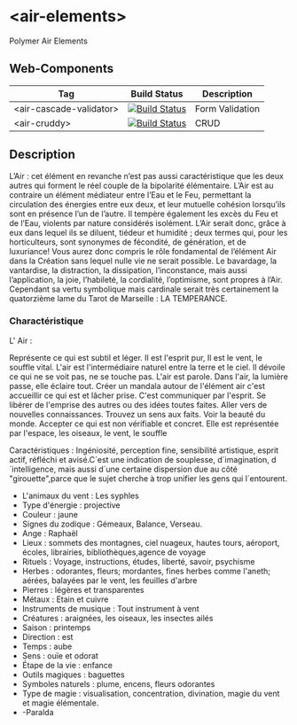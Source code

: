 # \<air-elements>
Polymer Air Elements

## Web-Components

| Tag | Build Status | Description |
| --- | ------------ | ----------- | 
| \<air-cascade-validator\> | [![Build Status](https://travis-ci.org/FiveElements/air-cascade-validator.svg?branch=master)](https://travis-ci.org/FiveElements/air-cascade-validator) | Form Validation
| \<air-cruddy\> | [![Build Status](https://travis-ci.org/FiveElements/air-cruddy.svg?branch=master)](https://travis-ci.org/FiveElements/air-cruddy) | CRUD 



## Description
L’Air : cet élément en revanche n’est pas aussi caractéristique que les deux autres qui forment le réel couple de la bipolarité élémentaire. L’Air est au contraire un élément médiateur entre l’Eau et le Feu, permettant la circulation des énergies entre eux deux, et leur mutuelle cohésion lorsqu’ils sont en présence l’un de l’autre. Il tempère également les excès du Feu et de l’Eau, violents par nature considérés isolément. L’Air serait donc, grâce à eux dans lequel ils se diluent, tiédeur et humidité ; deux termes qui, pour les horticulteurs, sont synonymes de fécondité, de génération, et de luxuriance! Vous aurez donc compris le rôle fondamental de l’élément Air dans la Création sans lequel nulle vie ne serait possible. Le bavardage, la vantardise, la distraction, la dissipation, l’inconstance, mais aussi l’application, la joie, l’habileté, la cordialité, l’optimisme, sont propres à l’Air. Cependant sa vertu symbolique mais cardinale serait très certainement la quatorzième lame du Tarot de Marseille : LA TEMPERANCE.

### Charactéristique
L' Air :

Représente ce qui est subtil et léger. Il est l'esprit pur, Il est le vent, le souffle vital. L'air est l'intermédiaire naturel entre la terre et le ciel. Il dévoile ce qui ne se voit pas, ne se touche pas. L'air est parole. Dans l'air, la lumière passe, elle éclaire tout. Créer un mandala autour de l'élément air c'est accueillir ce qui est et lâcher prise. C'est communiquer par l'esprit. Se libérer de l'emprise des autres ou des idées toutes faites. Aller vers de nouvelles connaissances. Trouvez un sens aux faits. Voir la beauté du monde. Accepter ce qui est non vérifiable et concret. Elle est représentée par l'espace, les oiseaux, le vent, le souffle

Caractéristiques : Ingéniosité, perception fine, sensibilité artistique, esprit actif, réfléchi et avisé.C´est une indication de souplesse, d´imagination, d´intelligence, mais aussi d´une certaine dispersion due au côté "girouette",parce que le sujet cherche à trop unifier les gens qui l´entourent.

* L'animaux du vent : Les syphles 
* Type d'énergie : projective
* Couleur : jaune
* Signes du zodique : Gémeaux, Balance, Verseau.
* Ange : Raphaël
* Lieux : sommets des montagnes, ciel nuageux, hautes tours, aéroport, écoles, librairies, bibliothèques,agence
de voyage
* Rituels : Voyage, instructions, études, liberté, savoir, psychisme
* Herbes : odorantes, fleurs; mordantes, fines herbes comme l'aneth; aérées, balayées par le vent, les feuilles d'arbre
* Pierres : légères et transparentes
* Métaux : Etain et cuivre
* Instruments de musique : Tout instrument à vent
* Créatures : araignées, les oiseaux, les insectes ailés
* Saison : printemps
* Direction : est
* Temps : aube
* Sens : ouïe et odorat
* Étape de la vie : enfance
* Outils magiques : baguettes
* Symboles naturels : plume, encens, fleurs odorantes
* Type de magie : visualisation, concentration, divination, magie du vent et magie élémentale.
* -Paralda
 
